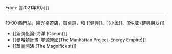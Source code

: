 From: [[2021年10月]]

---

19:00 西門站，陽光桌遊店，買桌遊，和 [[健興]]、[[小孟]]、[[仲威 (健興朋友)]]
* [[新演化論-海洋 (Ocean)]]
* [[曼哈頓計畫-能源帝國(The Manhattan Project-Energy Empire)]]
* [[華麗開演 (The Magnificent)]]
